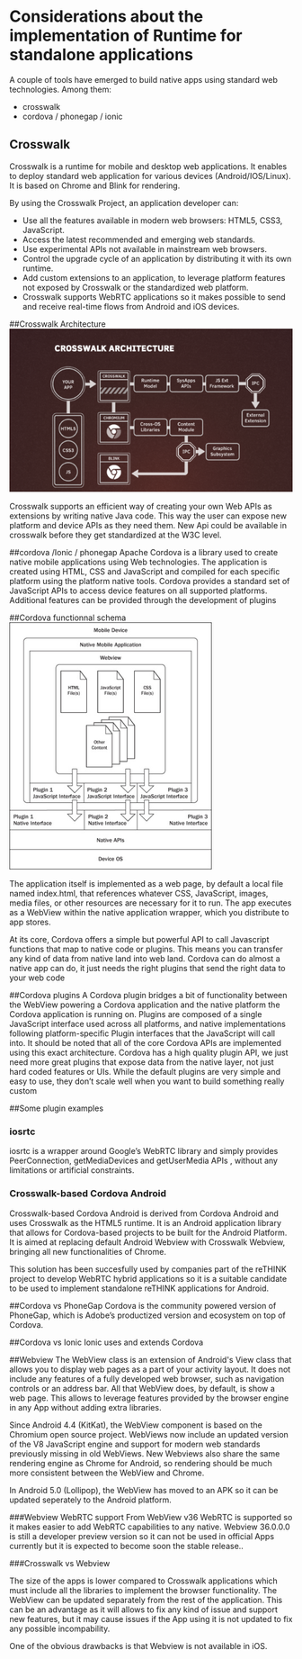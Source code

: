 # Considerations about the implementation of Runtime for standalone applications

A couple of tools have emerged to build native apps using standard web technologies. Among them:
- crosswalk
- cordova / phonegap / ionic

## Crosswalk
Crosswalk is a runtime for  mobile and desktop web applications. It enables to deploy standard web application for various devices (Android/IOS/Linux). It is based on Chrome and Blink for rendering.

By using the Crosswalk Project, an application developer can:

- Use all the features available in modern web browsers: HTML5, CSS3, JavaScript.
- Access the latest recommended and emerging web standards.
- Use experimental APIs not available in mainstream web browsers.
- Control the upgrade cycle of an application by distributing it with its own runtime.
- Add custom extensions to an application, to leverage platform features not exposed by Crosswalk or the standardized web platform.
- Crosswalk supports WebRTC applications so it makes possible to send and receive real-time flows from Android and iOS devices. 

##Crosswalk Architecture
![crosswalk](./crosswalk.png)

Crosswalk supports an efficient way of creating your own Web APIs as extensions by writing native Java code. This way the user can expose new platform and device APIs as they need them.
New Api could be available in crosswalk before they get standardized at the W3C level.


##cordova /Ionic / phonegap
Apache Cordova is a library used to create native mobile applications using Web technologies. The application is created using HTML, CSS and JavaScript and compiled for each specific platform using the platform native tools. Cordova provides a standard set of JavaScript APIs to access device features on all supported platforms. Additional features can be provided through the development of plugins

##Cordova functionnal schema
![cordova](./cordova_archi.jpg)


The application itself is implemented as a web page, by default a local file named index.html, that references whatever CSS, JavaScript, images, media files, or other resources are necessary for it to run. The app executes as a WebView within the native application wrapper, which you distribute to app stores.

At its core, Cordova offers a simple but powerful API to call Javascript functions that map to native code or plugins. This means you can transfer any kind of data from native land into web land.
Cordova can do almost a native app can do, it just needs the right plugins that send the right data to your web code


##Cordova plugins
A Cordova plugin bridges a bit of functionality between the WebView powering a Cordova application and the native platform the Cordova application is running on. Plugins are composed of a single JavaScript interface used across all platforms, and native implementations following platform-specific Plugin interfaces that the JavaScript will call into. It should be noted that all of the core Cordova APIs are implemented using this exact architecture.
Cordova has a high quality plugin API, we just need more great plugins that expose data from the native layer, not just hard coded features or UIs. While the default plugins are very simple and easy to use, they don’t scale well when you want to build something really custom


##Some plugin examples

### iosrtc
iosrtc is a wrapper around Google’s WebRTC library and simply provides  PeerConnection, getMediaDevices and getUserMedia APIs , without any limitations or artificial constraints.

### Crosswalk-based Cordova Android
Crosswalk-based Cordova Android is derived from Cordova Android and uses Crosswalk as the HTML5 runtime. It is an Android application library that allows for Cordova-based projects to be built for the Android Platform. It is aimed at replacing default Android Webview with Crosswalk Webview, bringing all new functionalities of Chrome.

This solution has been succesfully used by companies part of the reTHINK project to develop WebRTC hybrid applications so it is a suitable candidate to be used to implement standalone reTHINK applications for Android.   

##Cordova vs PhoneGap
Cordova is the community powered version of PhoneGap, which is Adobe’s productized version and ecosystem on top of Cordova. 

##Cordova vs Ionic
Ionic uses and extends Cordova  

##Webview
The WebView class is an extension of Android's View class that allows you to display web pages as a part of your activity layout. It does not include any features of a fully developed web browser, such as navigation controls or an address bar. All that WebView does, by default, is show a web page. This allows to leverage features provided by the browser engine in any App without adding extra libraries.

Since Android 4.4 (KitKat), the WebView component is based on the Chromium open source project. WebViews now include an updated version of the V8 JavaScript engine and support for modern web standards previously missing in old WebViews. New Webviews also share the same rendering engine as Chrome for Android, so rendering should be much more consistent between the WebView and Chrome.

In Android 5.0 (Lollipop), the WebView has moved to an APK so it can be updated seperately to the Android platform.


###Webview WebRTC support
From WebView v36 WebRTC is supported so it makes easier to add WebRTC capabilities to any native. Webview 36.0.0.0 is still a developer preview version so it can not be used in official Apps currently but it is expected to become soon the stable release..

###Crosswalk vs Webview

The size of the apps is lower compared to Crosswalk applications which must include all the libraries to implement the browser functionality. 
The WebView can be updated separately from the rest of the application. This can be an advantage as it will allows to fix any kind of issue and support new features, but it may cause issues if the App using it is not updated to fix any possible incompability.

One of the obvious drawbacks is that Webview is not available in iOS. 

